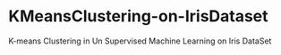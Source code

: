 # KMeansClustering-on-IrisDataset
K-means Clustering in Un Supervised Machine Learning on Iris DataSet
